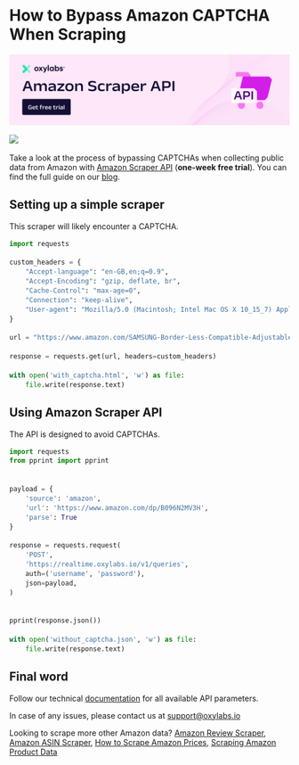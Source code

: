 # How to Bypass Amazon CAPTCHA When Scraping

[![Oxylabs promo code](https://raw.githubusercontent.com/oxylabs/amazon-scraper/refs/heads/main/Amazon-Scraper-API-1090x275.png)](https://oxylabs.go2cloud.org/aff_c?offer_id=7&aff_id=877&url_id=112)

[![](https://dcbadge.vercel.app/api/server/eWsVUJrnG5)](https://discord.gg/Pds3gBmKMH)

Take a look at the process of bypassing CAPTCHAs when collecting public data from Amazon with [Amazon Scraper API](https://oxylabs.io/products/scraper-api/ecommerce/amazon) (**one-week free trial**). You can find the full guide on our [blog](https://oxylabs.io/blog/bypass-amazon-captcha).

## Setting up a simple scraper

This scraper will likely encounter a CAPTCHA.

```python
import requests

custom_headers = {
    "Accept-language": "en-GB,en;q=0.9",
    "Accept-Encoding": "gzip, deflate, br",
    "Cache-Control": "max-age=0",
    "Connection": "keep-alive",
    "User-agent": "Mozilla/5.0 (Macintosh; Intel Mac OS X 10_15_7) AppleWebKit/605.1.15 (KHTML, like Gecko) Version/17.1 Safari/605.1.15",
}

url = "https://www.amazon.com/SAMSUNG-Border-Less-Compatible-Adjustable-LS24AG302NNXZA/dp/B096N2MV3H?ref_=Oct_DLandingS_D_fe3953dd_2"

response = requests.get(url, headers=custom_headers)

with open('with_captcha.html', 'w') as file:
    file.write(response.text)
```

## Using Amazon Scraper API

The API is designed to avoid CAPTCHAs.

```python
import requests
from pprint import pprint


payload = {
    'source': 'amazon',
    'url': 'https://www.amazon.com/dp/B096N2MV3H',
    'parse': True
}

response = requests.request(
    'POST',
    'https://realtime.oxylabs.io/v1/queries',
    auth=('username', 'password'),
    json=payload,
)


pprint(response.json())

with open('without_captcha.json', 'w') as file:
    file.write(response.text)
```

## Final word

Follow our technical [documentation](https://developers.oxylabs.io/scraper-apis/e-commerce-scraper-api/amazon) for all available API parameters.

In case of any issues, please contact us at support@oxylabs.io

Looking to scrape more other Amazon data? [Amazon Review Scraper](https://github.com/oxylabs/amazon-review-scraper), [Amazon ASIN Scraper](https://github.com/oxylabs/amazon-asin-scraper), [How to Scrape Amazon Prices](https://github.com/oxylabs/how-to-scrape-amazon-prices), [Scraping Amazon Product Data](https://github.com/oxylabs/how-to-scrape-amazon-product-data)
